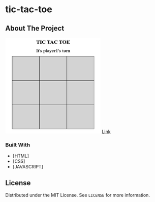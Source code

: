 # tic-tac-toe

<!-- ABOUT THE PROJECT -->

## About The Project

<a href="https://ahyoung227.github.io/tic-tac-toe/"><img src="/tictactoe-ahyoung.png" width="300px" height="300px"></a>
<a href="https://ahyoung227.github.io/tic-tac-toe/"> Link</a>

### Built With

- [HTML]
- [CSS]
- [JAVASCRIPT]

<!-- LICENSE -->

## License

Distributed under the MIT License. See `LICENSE` for more information.
